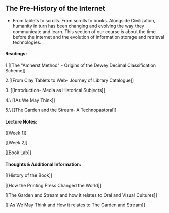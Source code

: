 ## **The Pre-History of the Internet**
- From tablets to scrolls. From scrolls to books. Alongside Civilization, humanity in turn has been changing and evolving the way they communicate and learn. This section of our course is about the time before the internet and the evolution of information storage and retrieval technologies.

#### Readings:

1.[[The "Amherst Method" - Origins of the Dewey Decimal Classification Scheme]]

2.[[From Clay Tablets to Web- Journey of Library Catalogue]] 

3\. [[Introduction- Media as Historical Subjects]] 

4.\ [[As We May Think]]

5.\ [[The Garden and the Stream- A Technopastoral]]

#### Lecture Notes:

[[Week 1]]

[[Week 2]]

[[Book Lab]]

#### Thoughts & Additional Information:

[[History of the Book]]

[[How the Printing Press Changed the World]]

[[The Garden and Stream and how it relates to Oral and Visual Cultures]]

[[ As We May Think and How it relates to The Garden and Stream]]

